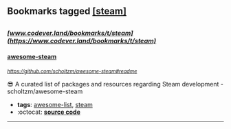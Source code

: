 ## Bookmarks tagged [[steam]](https://www.codever.land/search?q=[steam])

_<sup><sup>[www.codever.land/bookmarks/t/steam](https://www.codever.land/bookmarks/t/steam)</sup></sup>_
---
#### [awesome-steam](https://github.com/scholtzm/awesome-steam#readme)
_<sup>https://github.com/scholtzm/awesome-steam#readme</sup>_

😎 A curated list of packages and resources regarding Steam development - scholtzm/awesome-steam
* **tags**: [awesome-list](../tagged/awesome-list.md), [steam](../tagged/steam.md)
* :octocat: **[source code](https://github.com/scholtzm/awesome-steam#readme)**
---
